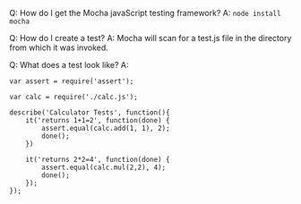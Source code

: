 Q: How do I get the Mocha javaScript testing framework?
A: ```node install mocha```

Q: How do I create a test?
A: Mocha will scan for a test.js file in the directory from which it was invoked.

Q: What does a test look like?
A: 
```
var assert = require('assert');

var calc = require('./calc.js');

describe('Calculator Tests', function(){
    it('returns 1+1=2', function(done) {
        assert.equal(calc.add(1, 1), 2);
        done();
    })

    it('returns 2*2=4', function(done) {
        assert.equal(calc.mul(2,2), 4);
        done();
    });
});
```